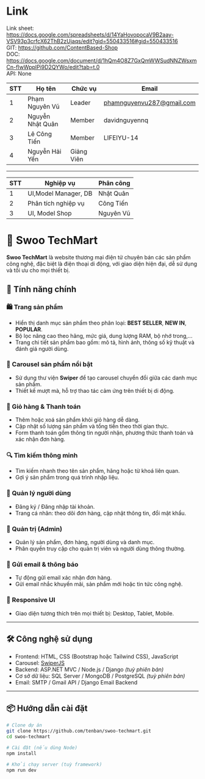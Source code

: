 
# Link 
Link sheet: https://docs.google.com/spreadsheets/d/14YaHovopocaV9B2aay-VSV93p3crfcX62ThB2zUjaqs/edit?gid=550433516#gid=550433516
<br/>
GIT: https://github.com/ContentBased-Shop
<br/>
DOC: https://docs.google.com/document/d/1hQm4O8Z7GxQmWWSudNNZWsxmCn-fIwWpplPi9D2QYWo/edit?tab=t.0
<br/>
API: None



| STT | Họ tên | Chức vụ  |  Email  | 
|----------------|--------------------|--------------------|--------------------|
|  1  |  Phạm Nguyên Vũ  |   Leader  |   phamnguyenvu287@gmail.com  |
|  2  |  Nguyễn Nhật Quân  |   Member  |   davidnguyennq |
|  3  |  Lê Công Tiến  |   Member  |   LIFEIYU-14  |
|  4  |  Nguyễn Hải Yến  |   Giảng Viên  |     |



-----------------------------------------------
| STT | Nghiệp vụ | Phân công  |
|----------------|--------------------|--------------------|
|  1  | UI,Model Manager, DB | Nhật Quân    |
|  2  |  Phân tích nghiệp vụ |  Công Tiến   |
|  3  |  UI, Model Shop | Nguyên Vũ   |


# 📱 Swoo TechMart

**Swoo TechMart** là website thương mại điện tử chuyên bán các sản phẩm công nghệ, đặc biệt là điện thoại di động, với giao diện hiện đại, dễ sử dụng và tối ưu cho mọi thiết bị.

## 🚀 Tính năng chính

### 🛍️ Trang sản phẩm
- Hiển thị danh mục sản phẩm theo phân loại: **BEST SELLER**, **NEW IN**, **POPULAR**.
- Bộ lọc nâng cao theo hãng, mức giá, dung lượng RAM, bộ nhớ trong,...
- Trang chi tiết sản phẩm bao gồm: mô tả, hình ảnh, thông số kỹ thuật và đánh giá người dùng.

### 🔄 Carousel sản phẩm nổi bật
- Sử dụng thư viện **Swiper** để tạo carousel chuyển đổi giữa các danh mục sản phẩm.
- Thiết kế mượt mà, hỗ trợ thao tác cảm ứng trên thiết bị di động.

### 🛒 Giỏ hàng & Thanh toán
- Thêm hoặc xoá sản phẩm khỏi giỏ hàng dễ dàng.
- Cập nhật số lượng sản phẩm và tổng tiền theo thời gian thực.
- Form thanh toán gồm thông tin người nhận, phương thức thanh toán và xác nhận đơn hàng.

### 🔍 Tìm kiếm thông minh
- Tìm kiếm nhanh theo tên sản phẩm, hãng hoặc từ khoá liên quan.
- Gợi ý sản phẩm trong quá trình nhập liệu.

### 👤 Quản lý người dùng
- Đăng ký / Đăng nhập tài khoản.
- Trang cá nhân: theo dõi đơn hàng, cập nhật thông tin, đổi mật khẩu.

### 🧾 Quản trị (Admin)
- Quản lý sản phẩm, đơn hàng, người dùng và danh mục.
- Phân quyền truy cập cho quản trị viên và người dùng thông thường.

### 📧 Gửi email & thông báo
- Tự động gửi email xác nhận đơn hàng.
- Gửi email nhắc khuyến mãi, sản phẩm mới hoặc tin tức công nghệ.

### 📱 Responsive UI
- Giao diện tương thích trên mọi thiết bị: Desktop, Tablet, Mobile.

---

## 🛠 Công nghệ sử dụng

- Frontend: HTML, CSS (Bootstrap hoặc Tailwind CSS), JavaScript
- Carousel: [SwiperJS](https://swiperjs.com/)
- Backend: ASP.NET MVC / Node.js / Django *(tuỳ phiên bản)*
- Cơ sở dữ liệu: SQL Server / MongoDB / PostgreSQL *(tuỳ phiên bản)*
- Email: SMTP / Gmail API / Django Email Backend

---

## 📦 Hướng dẫn cài đặt

```bash
# Clone dự án
git clone https://github.com/tenban/swoo-techmart.git
cd swoo-techmart

# Cài đặt (nếu dùng Node)
npm install

# Khởi chạy server (tuỳ framework)
npm run dev



